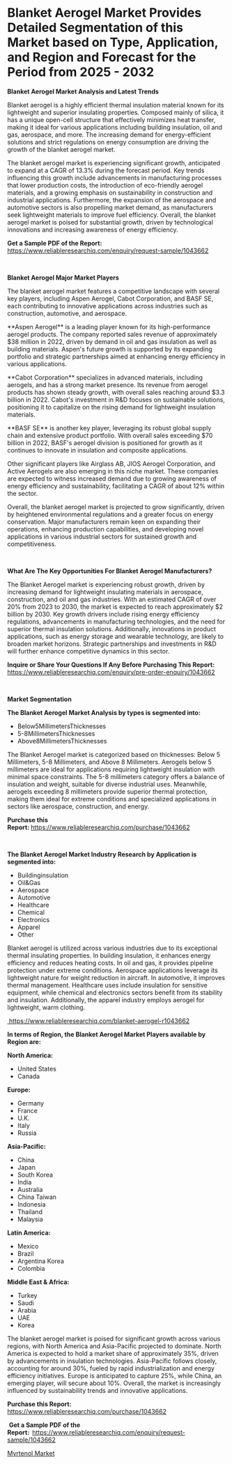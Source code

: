 <p><h1>Blanket Aerogel Market Provides Detailed Segmentation of this Market based on Type, Application, and Region and Forecast for the Period from 2025 - 2032</h1></p><p><strong>Blanket Aerogel Market Analysis and Latest Trends</strong></p>
<p><p>Blanket aerogel is a highly efficient thermal insulation material known for its lightweight and superior insulating properties. Composed mainly of silica, it has a unique open-cell structure that effectively minimizes heat transfer, making it ideal for various applications including building insulation, oil and gas, aerospace, and more. The increasing demand for energy-efficient solutions and strict regulations on energy consumption are driving the growth of the blanket aerogel market.</p><p>The blanket aerogel market is experiencing significant growth, anticipated to expand at a CAGR of 13.3% during the forecast period. Key trends influencing this growth include advancements in manufacturing processes that lower production costs, the introduction of eco-friendly aerogel materials, and a growing emphasis on sustainability in construction and industrial applications. Furthermore, the expansion of the aerospace and automotive sectors is also propelling market demand, as manufacturers seek lightweight materials to improve fuel efficiency. Overall, the blanket aerogel market is poised for substantial growth, driven by technological innovations and increasing awareness of energy efficiency.</p></p>
<p><strong>Get a Sample PDF of the Report:&nbsp;</strong> <a href="https://www.reliableresearchiq.com/enquiry/request-sample/1043662?utm_campaign=3046&utm_medium=2&utm_source=Github&utm_content=ia&utm_term=31032025&utm_id=blanket-aerogel">https://www.reliableresearchiq.com/enquiry/request-sample/1043662</a></p>
<p>&nbsp;</p>
<p><strong>Blanket Aerogel Major Market Players</strong></p>
<p><p>The blanket aerogel market features a competitive landscape with several key players, including Aspen Aerogel, Cabot Corporation, and BASF SE, each contributing to innovative applications across industries such as construction, automotive, and aerospace.</p><p>**Aspen Aerogel** is a leading player known for its high-performance aerogel products. The company reported sales revenue of approximately $38 million in 2022, driven by demand in oil and gas insulation as well as building materials. Aspen's future growth is supported by its expanding portfolio and strategic partnerships aimed at enhancing energy efficiency in various applications.</p><p>**Cabot Corporation** specializes in advanced materials, including aerogels, and has a strong market presence. Its revenue from aerogel products has shown steady growth, with overall sales reaching around $3.3 billion in 2022. Cabot's investment in R&D focuses on sustainable solutions, positioning it to capitalize on the rising demand for lightweight insulation materials.</p><p>**BASF SE** is another key player, leveraging its robust global supply chain and extensive product portfolio. With overall sales exceeding $70 billion in 2022, BASF's aerogel division is positioned for growth as it continues to innovate in insulation and composite applications.</p><p>Other significant players like Airglass AB, JIOS Aerogel Corporation, and Active Aerogels are also emerging in this niche market. These companies are expected to witness increased demand due to growing awareness of energy efficiency and sustainability, facilitating a CAGR of about 12% within the sector.</p><p>Overall, the blanket aerogel market is projected to grow significantly, driven by heightened environmental regulations and a greater focus on energy conservation. Major manufacturers remain keen on expanding their operations, enhancing production capabilities, and developing novel applications in various industrial sectors for sustained growth and competitiveness.</p></p>
<p>&nbsp;</p>
<p><strong>What Are The Key Opportunities For Blanket Aerogel Manufacturers?</strong></p>
<p><p>The Blanket Aerogel market is experiencing robust growth, driven by increasing demand for lightweight insulating materials in aerospace, construction, and oil and gas industries. With an estimated CAGR of over 20% from 2023 to 2030, the market is expected to reach approximately $2 billion by 2030. Key growth drivers include rising energy efficiency regulations, advancements in manufacturing technologies, and the need for superior thermal insulation solutions. Additionally, innovations in product applications, such as energy storage and wearable technology, are likely to broaden market horizons. Strategic partnerships and investments in R&D will further enhance competitive dynamics in this sector.</p></p>
<p><strong>Inquire or Share Your Questions If Any Before Purchasing This Report:</strong> <a href="https://www.reliableresearchiq.com/enquiry/pre-order-enquiry/1043662?utm_campaign=3046&utm_medium=2&utm_source=Github&utm_content=ia&utm_term=31032025&utm_id=blanket-aerogel">https://www.reliableresearchiq.com/enquiry/pre-order-enquiry/1043662</a></p>
<p>&nbsp;</p>
<p><strong>Market Segmentation</strong></p>
<p><strong>The Blanket Aerogel Market Analysis by types is segmented into:</strong></p>
<p><ul><li>Below5MillimetersThicknesses</li><li>5-8MillimetersThicknesses</li><li>Above8MillimetersThicknesses</li></ul></p>
<p><p>The Blanket Aerogel market is categorized based on thicknesses: Below 5 Millimeters, 5-8 Millimeters, and Above 8 Millimeters. Aerogels below 5 millimeters are ideal for applications requiring lightweight insulation with minimal space constraints. The 5-8 millimeters category offers a balance of insulation and weight, suitable for diverse industrial uses. Meanwhile, aerogels exceeding 8 millimeters provide superior thermal protection, making them ideal for extreme conditions and specialized applications in sectors like aerospace, construction, and energy.</p></p>
<p><strong>Purchase this Report:&nbsp;</strong><a href="https://www.reliableresearchiq.com/purchase/1043662?utm_campaign=3046&utm_medium=2&utm_source=Github&utm_content=ia&utm_term=31032025&utm_id=blanket-aerogel">https://www.reliableresearchiq.com/purchase/1043662</a></p>
<p>&nbsp;</p>
<p><strong>The Blanket Aerogel Market Industry Research by Application is segmented into:</strong></p>
<p><ul><li>Buildinginsulation</li><li>Oil&Gas</li><li>Aerospace</li><li>Automotive</li><li>Healthcare</li><li>Chemical</li><li>Electronics</li><li>Apparel</li><li>Other</li></ul></p>
<p><p>Blanket aerogel is utilized across various industries due to its exceptional thermal insulating properties. In building insulation, it enhances energy efficiency and reduces heating costs. In oil and gas, it provides pipeline protection under extreme conditions. Aerospace applications leverage its lightweight nature for weight reduction in aircraft. In automotive, it improves thermal management. Healthcare uses include insulation for sensitive equipment, while chemical and electronics sectors benefit from its stability and insulation. Additionally, the apparel industry employs aerogel for lightweight, warm clothing.</p></p>
<p><a href="https://www.reliableresearchiq.com/blanket-aerogel-r1043662?utm_campaign=3046&utm_medium=2&utm_source=Github&utm_content=ia&utm_term=31032025&utm_id=blanket-aerogel">&nbsp;https://www.reliableresearchiq.com/blanket-aerogel-r1043662</a></p>
<p><strong>In terms of Region, the Blanket Aerogel Market Players available by Region are:</strong></p>
<p>
    <p> <strong> North America: </strong>
        <ul>
            <li>United States</li>
            <li>Canada</li>
        </ul>
        </p> 
    <p> <strong> Europe: </strong>
        <ul>
            <li>Germany</li>
            <li>France</li>
            <li>U.K.</li>
            <li>Italy</li>
            <li>Russia</li>
        </ul>
        </p> 
    <p> <strong> Asia-Pacific: </strong>
        <ul>
            <li>China</li>
            <li>Japan</li>
            <li>South Korea</li>
            <li>India</li>
            <li>Australia</li>
            <li>China Taiwan</li>
            <li>Indonesia</li>
            <li>Thailand</li>
            <li>Malaysia</li>
        </ul>
        </p> 
    <p> <strong> Latin America: </strong>
        <ul>
            <li>Mexico</li>
            <li>Brazil</li>
            <li>Argentina Korea</li>
            <li>Colombia</li>
        </ul>
        </p> 
    <p> <strong> Middle East & Africa: </strong>
        <ul>
            <li>Turkey</li>
            <li>Saudi</li>
            <li>Arabia</li>
            <li>UAE</li>
            <li>Korea</li>
        </ul>
    </p>
    </p>
<p><p>The blanket aerogel market is poised for significant growth across various regions, with North America and Asia-Pacific projected to dominate. North America is expected to hold a market share of approximately 35%, driven by advancements in insulation technologies. Asia-Pacific follows closely, accounting for around 30%, fueled by rapid industrialization and energy efficiency initiatives. Europe is anticipated to capture 25%, while China, an emerging player, will secure about 10%. Overall, the market is increasingly influenced by sustainability trends and innovative applications.</p></p>
<p><strong>Purchase this Report: </strong><a href="https://www.reliableresearchiq.com/purchase/1043662?utm_campaign=3046&utm_medium=2&utm_source=Github&utm_content=ia&utm_term=31032025&utm_id=blanket-aerogel">https://www.reliableresearchiq.com/purchase/1043662</a></p>
<p>&nbsp;<strong>Get a Sample PDF of the Report:&nbsp;&nbsp;</strong><a href="https://www.reliableresearchiq.com/enquiry/request-sample/1043662?utm_campaign=3046&utm_medium=2&utm_source=Github&utm_content=ia&utm_term=31032025&utm_id=blanket-aerogel">https://www.reliableresearchiq.com/enquiry/request-sample/1043662</a></p>
<p><strong></strong></p>
<p><p><a href="https://github.com/dailyspunj47/Market-Research-Report-List-1/blob/main/myrtenol-market.md?utm_campaign=3046&utm_medium=2&utm_source=Github&utm_content=ia&utm_term=31032025&utm_id=blanket-aerogel">Myrtenol Market</a></p></p>